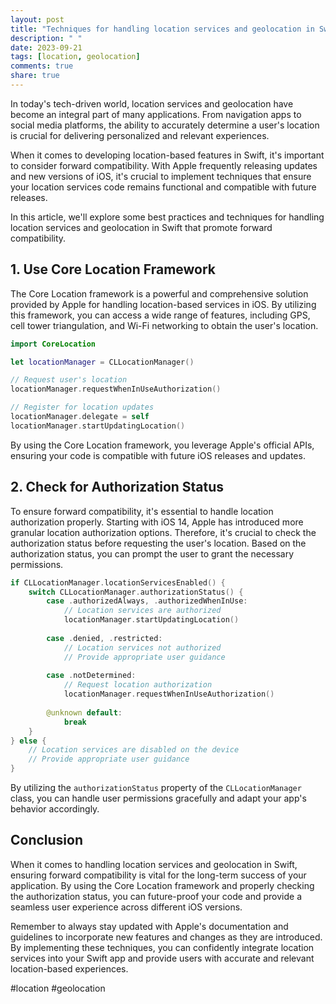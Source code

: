 ```yaml
---
layout: post
title: "Techniques for handling location services and geolocation in Swift for forward compatibility"
description: " "
date: 2023-09-21
tags: [location, geolocation]
comments: true
share: true
---
```


In today's tech-driven world, location services and geolocation have become an integral part of many applications. From navigation apps to social media platforms, the ability to accurately determine a user's location is crucial for delivering personalized and relevant experiences.

When it comes to developing location-based features in Swift, it's important to consider forward compatibility. With Apple frequently releasing updates and new versions of iOS, it's crucial to implement techniques that ensure your location services code remains functional and compatible with future releases.

In this article, we'll explore some best practices and techniques for handling location services and geolocation in Swift that promote forward compatibility.

## 1. Use Core Location Framework

The Core Location framework is a powerful and comprehensive solution provided by Apple for handling location-based services in iOS. By utilizing this framework, you can access a wide range of features, including GPS, cell tower triangulation, and Wi-Fi networking to obtain the user's location.

```swift
import CoreLocation

let locationManager = CLLocationManager()

// Request user's location
locationManager.requestWhenInUseAuthorization()

// Register for location updates
locationManager.delegate = self
locationManager.startUpdatingLocation()
```

By using the Core Location framework, you leverage Apple's official APIs, ensuring your code is compatible with future iOS releases and updates.

## 2. Check for Authorization Status

To ensure forward compatibility, it's essential to handle location authorization properly. Starting with iOS 14, Apple has introduced more granular location authorization options. Therefore, it's crucial to check the authorization status before requesting the user's location. Based on the authorization status, you can prompt the user to grant the necessary permissions.

```swift
if CLLocationManager.locationServicesEnabled() {
    switch CLLocationManager.authorizationStatus() {
        case .authorizedAlways, .authorizedWhenInUse:
            // Location services are authorized
            locationManager.startUpdatingLocation()
            
        case .denied, .restricted:
            // Location services not authorized
            // Provide appropriate user guidance
            
        case .notDetermined:
            // Request location authorization
            locationManager.requestWhenInUseAuthorization()
            
        @unknown default:
            break
    }
} else {
    // Location services are disabled on the device
    // Provide appropriate user guidance
}
```

By utilizing the `authorizationStatus` property of the `CLLocationManager` class, you can handle user permissions gracefully and adapt your app's behavior accordingly.

## Conclusion

When it comes to handling location services and geolocation in Swift, ensuring forward compatibility is vital for the long-term success of your application. By using the Core Location framework and properly checking the authorization status, you can future-proof your code and provide a seamless user experience across different iOS versions.

Remember to always stay updated with Apple's documentation and guidelines to incorporate new features and changes as they are introduced. By implementing these techniques, you can confidently integrate location services into your Swift app and provide users with accurate and relevant location-based experiences.

#location #geolocation